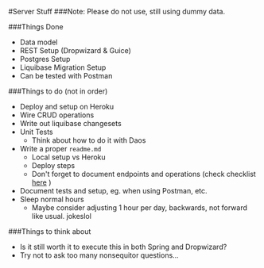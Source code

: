 #Server Stuff
###Note:
Please do not use, still using dummy data.

###Things Done
* Data model
* REST Setup (Dropwizard & Guice)
* Postgres Setup
* Liquibase Migration Setup
* Can be tested with Postman

###Things to do (not in order)
* Deploy and setup on Heroku
* Wire CRUD operations
* Write out liquibase changesets
* Unit Tests
  * Think about how to do it with Daos
* Write a proper ```readme.md```
  * Local setup vs Heroku
  * Deploy steps
  * Don't forget to document endpoints and operations (check checklist [here](https://github.com/GoTeamEpsilon/angular-to-react/issues/59) )
* Document tests and setup, eg. when using Postman, etc.
* Sleep normal hours
  * Maybe consider adjusting 1 hour per day, backwards, not forward like usual. jokeslol

###Things to think about
* Is it still worth it to execute this in both Spring and Dropwizard?
* Try not to ask too many nonsequitor questions...
